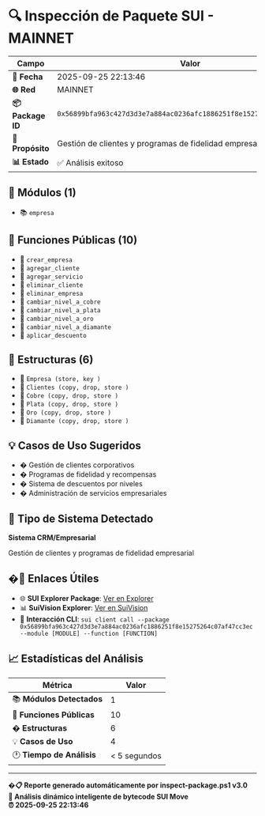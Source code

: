 # 🔍 Inspección de Paquete SUI - MAINNET

| Campo | Valor |
|-------|-------|
| **📅 Fecha** | 2025-09-25 22:13:46 |
| **🌐 Red** | MAINNET |
| **📦 Package ID** | `0x56899bfa963c427d3d3e7a884ac0236afc1886251f8e15275264c07af47cc3ec` |
| **🎯 Propósito** | Gestión de clientes y programas de fidelidad empresarial |
| **📊 Estado** | ✅ Análisis exitoso |

## 🧩 Módulos (1)
- 📚 `empresa`

## 🔧 Funciones Públicas (10)
- 🔧 `crear_empresa`
- 🔧 `agregar_cliente`
- 🔧 `agregar_servicio`
- 🔧 `eliminar_cliente`
- 🔧 `eliminar_empresa`
- 🔧 `cambiar_nivel_a_cobre`
- 🔧 `cambiar_nivel_a_plata`
- 🔧 `cambiar_nivel_a_oro`
- 🔧 `cambiar_nivel_a_diamante`
- 🔧 `aplicar_descuento`

## 📐 Estructuras (6)
- 📐 `Empresa (store, key )`
- 📐 `Clientes (copy, drop, store )`
- 📐 `Cobre (copy, drop, store )`
- 📐 `Plata (copy, drop, store )`
- 📐 `Oro (copy, drop, store )`
- 📐 `Diamante (copy, drop, store )`

## 💡 Casos de Uso Sugeridos
- � Gestión de clientes corporativos
- � Programas de fidelidad y recompensas
- � Sistema de descuentos por niveles
- � Administración de servicios empresariales

## 🎯 Tipo de Sistema Detectado

**Sistema CRM/Empresarial**

Gestión de clientes y programas de fidelidad empresarial

## �🔗 Enlaces Útiles

- 🌐 **SUI Explorer Package**: [Ver en Explorer](https://suiexplorer.com/object/0x56899bfa963c427d3d3e7a884ac0236afc1886251f8e15275264c07af47cc3ec?network=mainnet)
- 📊 **SuiVision Explorer**: [Ver en SuiVision](https://suivision.xyz/package/0x56899bfa963c427d3d3e7a884ac0236afc1886251f8e15275264c07af47cc3ec?network=mainnet)
- 🔧 **Interacción CLI**: `sui client call --package 0x56899bfa963c427d3d3e7a884ac0236afc1886251f8e15275264c07af47cc3ec --module [MODULE] --function [FUNCTION]`

## 📈 Estadísticas del Análisis

| Métrica | Valor |
|---------|-------|
| 📚 **Módulos Detectados** | 1 |
| 🔧 **Funciones Públicas** | 10 |
| � **Estructuras** | 6 |
| 💡 **Casos de Uso** | 4 |
| 🕐 **Tiempo de Análisis** | < 5 segundos |

---

**�📋 Reporte generado automáticamente por inspect-package.ps1 v3.0**  
**🤖 Análisis dinámico inteligente de bytecode SUI Move**  
**⏰ 2025-09-25 22:13:46**
